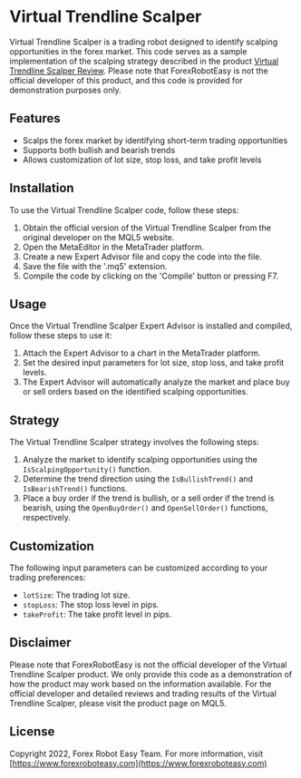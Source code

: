 # Virtual Trendline Scalper

Virtual Trendline Scalper is a trading robot designed to identify scalping opportunities in the forex market. This code serves as a sample implementation of the scalping strategy described in the product [Virtual Trendline Scalper Review](https://forexroboteasy.com/forex-robot-review/virtual-trendline-scalper-review-real-results-and-download-options/). Please note that ForexRobotEasy is not the official developer of this product, and this code is provided for demonstration purposes only.

## Features

- Scalps the forex market by identifying short-term trading opportunities
- Supports both bullish and bearish trends
- Allows customization of lot size, stop loss, and take profit levels

## Installation

To use the Virtual Trendline Scalper code, follow these steps:

1. Obtain the official version of the Virtual Trendline Scalper from the original developer on the MQL5 website.
2. Open the MetaEditor in the MetaTrader platform.
3. Create a new Expert Advisor file and copy the code into the file.
4. Save the file with the '.mq5' extension.
5. Compile the code by clicking on the 'Compile' button or pressing F7.

## Usage

Once the Virtual Trendline Scalper Expert Advisor is installed and compiled, follow these steps to use it:

1. Attach the Expert Advisor to a chart in the MetaTrader platform.
2. Set the desired input parameters for lot size, stop loss, and take profit levels.
3. The Expert Advisor will automatically analyze the market and place buy or sell orders based on the identified scalping opportunities.

## Strategy

The Virtual Trendline Scalper strategy involves the following steps:

1. Analyze the market to identify scalping opportunities using the `IsScalpingOpportunity()` function.
2. Determine the trend direction using the `IsBullishTrend()` and `IsBearishTrend()` functions.
3. Place a buy order if the trend is bullish, or a sell order if the trend is bearish, using the `OpenBuyOrder()` and `OpenSellOrder()` functions, respectively.

## Customization

The following input parameters can be customized according to your trading preferences:

- `lotSize`: The trading lot size.
- `stopLoss`: The stop loss level in pips.
- `takeProfit`: The take profit level in pips.

## Disclaimer

Please note that ForexRobotEasy is not the official developer of the Virtual Trendline Scalper product. We only provide this code as a demonstration of how the product may work based on the information available. For the official developer and detailed reviews and trading results of the Virtual Trendline Scalper, please visit the product page on MQL5.

## License

Copyright 2022, Forex Robot Easy Team. For more information, visit [https://www.forexroboteasy.com](https://www.forexroboteasy.com)
